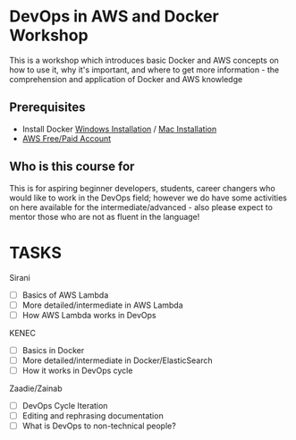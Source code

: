 # DevOps in AWS and Docker Workshop
This is a workshop which introduces basic Docker and AWS concepts on how to use it, why it's important, and where to get more information - the comprehension and application of Docker and AWS knowledge

## Prerequisites ##
 * Install Docker [Windows Installation](https://docs.docker.com/v17.09/docker-for-windows/install/) / [Mac Installation](https://docs.docker.com/docker-for-mac/install/) 
 * [AWS Free/Paid Account](https://portal.aws.amazon.com/billing/signup?nc2=h_ct&src=header_signup&redirect_url=https%3A%2F%2Faws.amazon.com%2Fregistration-confirmation#/start) 



## Who is this course for ##

 This is for aspiring beginner developers, students, career changers who would like to work in the DevOps field; however we do have some activities on here available for the intermediate/advanced - also please expect to mentor those who are not as fluent in the language!

# TASKS #

Sirani
- [ ] Basics of AWS Lambda
- [ ] More detailed/intermediate in AWS Lambda
- [ ] How AWS Lambda works in DevOps

KENEC
- [ ] Basics in Docker
- [ ] More detailed/intermediate in Docker/ElasticSearch
- [ ] How it works in DevOps cycle

Zaadie/Zainab 
- [ ] DevOps Cycle Iteration 
- [ ] Editing and rephrasing documentation
- [ ] What is DevOps to non-technical people?
